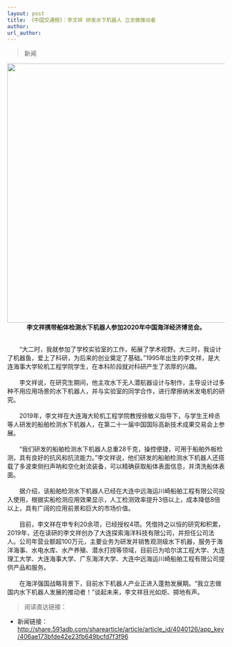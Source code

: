 ```yaml
---
layout: post
title: 《中国交通报》：李文祥 研发水下机器人 立志做推动者 
author: 
url_author: 
---
```


> 新闻

<p style="text-align:center;" >
<img src="https://cdn.jsdelivr.net/gh/MSPSLab/lab_images/news/robotic.jpg" style=" width:600px;"><b>李文祥携带船体检测水下机器人参加2020年中国海洋经济博览会。</b>
</p>

<div ><br>　　“大二时，我就参加了学校实验室的工作，拓展了学术视野。大三时，我设计了机器鱼，爱上了科研，为后来的创业奠定了基础。”1995年出生的李文祥，是大连海事大学轮机工程学院学生，在本科阶段就对科研产生了浓厚的兴趣。<br><br>　　李文祥说，在研究生期间，他主攻水下无人潜航器设计与制作，主导设计过多种不用应用场景的水下机器人，并与实验室的同学合作，进行摩擦纳米发电机的研究。<br><br>　　2019年，李文祥在大连海大轮机工程学院教授徐敏义指导下，与学生王梓丞等人研发的船舶检测水下机器人，在第二十一届中国国际高新技术成果交易会上参展。<br><br>　　“我们研发的船舶检测水下机器人总重28千克，操控便捷，可用于船舶外板检测，具有良好的抗风和抗流能力。”李文祥说，他们研发的船舶检测水下机器人还搭载了多波束侧扫声呐和空化射流装备，可以精确获取船体表面信息，并清洗船体表面。<br><br>　　据介绍，该船舶检测水下机器人已经在大连中远海运川崎船舶工程有限公司投入使用，根据实船检测应用效果显示，人工检测效率提升3倍以上，成本降低8倍以上，具有广阔的应用前景和巨大的市场价值。<br><br>　　目前，李文祥在申专利20余项，已经授权4项。凭借持之以恒的研究和积累，2019年，还在读研的李文祥创办了大连探索海洋科技有限公司，并担任公司法人。公司年营业额超100万元，主要业务为研发并销售观测级水下机器，服务于海洋海事、水电水库、水产养殖、潜水打捞等领域，目前已为哈尔滨工程大学、大连理工大学、大连海事大学、广东海洋大学、大连中远海运川崎船舶工程有限公司提供产品和服务。<br><br>　　在海洋强国战略背景下，目前水下机器人产业正进入蓬勃发展期。“我立志做国内水下机器人发展的推动者！”谈起未来，李文祥目光如炬、掷地有声。</div>


> 阅读直达链接：

- 新闻链接：http://share.591adb.com/sharearticle/article/article_id/4040126/app_key/406ae173bfde42e23fb649bcfd7f3f96
